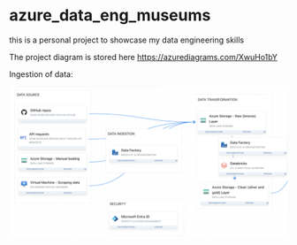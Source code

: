 # azure_data_eng_museums
this is a personal project to showcase my data engineering skills

The project diagram is stored here https://azurediagrams.com/XwuHo1bY

Ingestion of data:

![alt text](https://github.com/ToninaP/azure_data_eng_museums/blob/main/docs/graphs/Screenshot%202025-04-04%20at%2022.01.56.png)

